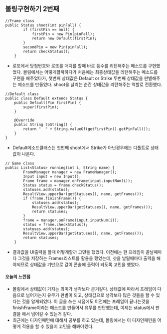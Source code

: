 ## 볼링구현하기 2번째

```
//Frame class
public Status shoot(int pinFall) {
        if (firstPin == null) {
            firstPin = new Pin(pinFall);
            return new Default(firstPin);
        }
        secondPin = new Pin(pinFall);
        return checkStatus();
    }
```
- 로또에서 당첨번호와 로또를 매치를 할때 바로 등수를 리턴해주는 메소드를 구현했었다. 볼링에서는 어떻게할까하다가 처음에는 최종상태값을 리턴해주는 메소드를 구현을 해주었다가, 첫번째 상태값은 Default or Strike 두번째 상태값을 판별해주는 메소드를 만들었다. shoot을 날리는 순간 상태값을 리턴해주는 역할로 전환했다.

```
//Default class
public class Default extends Status {
    public Default(Pin firstPin) {
        super(firstPin);
    }

    @Override
    public String toString() {
        return "  " + String.valueOf(getFirstPin().getPinFall());
    }
}
```
- Default메소드클래스는 첫번째 shoot에서 Strike가 아닌경우에는 디폴트로 상태값이 나온다.

```
// Game class
public List<Status> running(int i, String name) {
        FrameManager manager = new FrameManager();
        Input input = new Input();
        Frame frame = manager.onFrame(input.inputNum(i));
        Status status = frame.checkStatus();
        statuses.add(status);
        ResultView.upperBar(getStatuses(), name, getFrames());
        if (frame.finishFrame()) {
            statuses.add(status);
            ResultView.upperBar(getStatuses(), name, getFrames());
            return statuses;
        }
        frame = manager.onFrame(input.inputNum(i));
        status = frame.checkStatus();
        statuses.add(status);
        ResultView.upperBar(getStatuses(), name, getFrames());
        return statuses;
    }
```    
- 결과값을 UI출력을 할때 어떻게할까 고민을 했었다. 이전에는 한 프레임이 끝날때마다 그것을 저장하는 Frames리스트를 활용을 했었는데, 샷을 날릴때마다 출력을 해야되므로 상태값을 기반으로 값이 콘솔에 출력이 되도록 고민을 했었다.

#### 오늘의 느낀점

- 볼링에서 상태값이 가지는 의미가 생각보다 큰거같다. 상태값에 따라서 프레임이 다음으로 넘어가는지 유무가 판별이 되고, 상태값으로 생각보다 많은 것들을 할 수 있다는 것을 알게되었다. 이 글을 쓰는 시점에도 이전에는 프레임이 끝나는것을 finishFrame이라는 메소드를 만들어서 유무를 판단했는데, 이제는 status에서 판결을 해서 넘어갈 수 있는거 같다. 
- 최근에는 디자인패턴에 대해서 공부를 하고 있는데, 볼링에서는 이 디자인패턴을 어떻게 적용을 할 수 있을지 고민을 해봐야겠다.